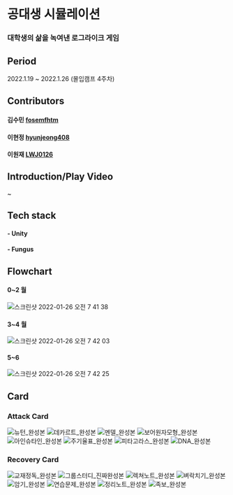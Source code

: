 # 공대생 시뮬레이션
### 대학생의 삶을 녹여낸 로그라이크 게임



## Period
2022.1.19 ~ 2022.1.26 (몰입캠프 4주차)

## Contributors
#### 김수민 [fosemfhtm](https://github.com/fosemfhtm)
#### 이현정 [hyunjeong408](https://github.com/hyunjeong408)
#### 이원재 [LWJ0126](https://github.com/LWJ0126)

## Introduction/Play Video
~

## Tech stack
#### - Unity
#### - Fungus

## Flowchart

#### 0~2 월
![스크린샷 2022-01-26 오전 7 41 38](https://user-images.githubusercontent.com/96766097/151072104-8fff5bb0-e583-4f85-b00f-ef2ccd7c35fe.png)

#### 3~4 월
![스크린샷 2022-01-26 오전 7 42 03](https://user-images.githubusercontent.com/96766097/151072100-2984f861-94c1-427c-b121-c1fc5d609278.png)

#### 5~6 
![스크린샷 2022-01-26 오전 7 42 25](https://user-images.githubusercontent.com/96766097/151072090-3f49785d-637e-4275-957f-a37106d41230.png)

## Card
### Attack Card
![뉴턴_완성본](https://user-images.githubusercontent.com/96766097/151119960-10b95e92-44e7-413c-a6b6-783a80099778.png)
![데카르트_완성본](https://user-images.githubusercontent.com/96766097/151119968-40058d71-71ee-4bb7-a40d-c7c519d43f9e.png)
![멘델_완성본](https://user-images.githubusercontent.com/96766097/151119970-dc838566-fdae-45b2-bcbb-2a68a5172ad3.png)
![보어원자모형_완성본](https://user-images.githubusercontent.com/96766097/151119972-01327113-56e4-4457-a98c-5dbe1eb727bc.png)
![아인슈타인_완성본](https://user-images.githubusercontent.com/96766097/151119974-5a1d3073-5941-46a7-9fca-b6323f27ccdc.png)
![주기율표_완성본](https://user-images.githubusercontent.com/96766097/151119977-147b1c00-7985-47a1-b59e-cb2a3497f44b.png)
![피타고라스_완성본](https://user-images.githubusercontent.com/96766097/151119979-1897c515-3aa9-4b19-afc9-9d6f491b9e63.png)
![DNA_완성본](https://user-images.githubusercontent.com/96766097/151119981-687b5e24-1a64-459b-be33-5e5d20896b9b.png)

### Recovery Card
![교재정독_완성본](https://user-images.githubusercontent.com/96766097/151120072-7bcae5f7-ebf3-4474-a096-a9de6a7cbd2b.png)
![그룹스터디_진짜완성본](https://user-images.githubusercontent.com/96766097/151120076-e68b89bb-2543-4b83-9156-6d8716b84a08.png)
![렉쳐노트_완성본](https://user-images.githubusercontent.com/96766097/151120080-8f455db9-2a54-4723-8471-58d8660ff3e9.png)
![벼락치기_완성본](https://user-images.githubusercontent.com/96766097/151120083-3af457e5-8988-498b-aae3-bc4b38fc19b0.png)
![암기_완성본](https://user-images.githubusercontent.com/96766097/151120088-ec43c598-82d5-47f1-a51b-da37d8733a07.png)
![연습문제_완성본](https://user-images.githubusercontent.com/96766097/151120090-57e3718d-02cb-46d9-883b-987dd28e6989.png)
![정리노트_완성본](https://user-images.githubusercontent.com/96766097/151120093-25920f93-9fa8-4739-9f49-d449bed6e104.png)
![족보_완성본](https://user-images.githubusercontent.com/96766097/151120095-e9f79988-6904-49bc-b236-ac7166891b4b.png)
